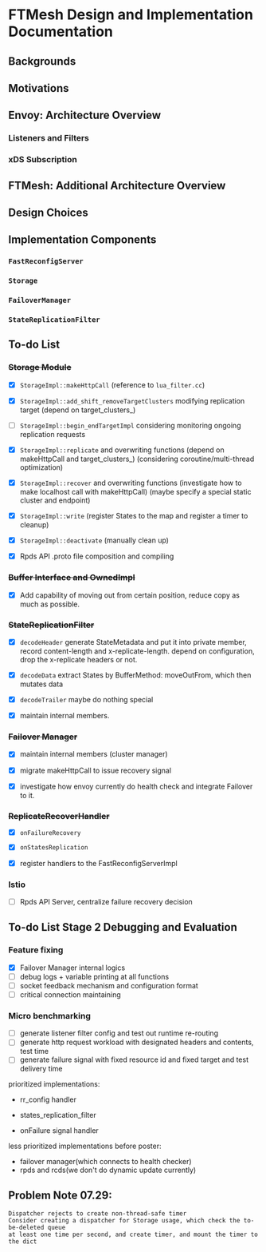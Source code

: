 # FTMesh Design and Implementation Documentation

## Backgrounds


## Motivations


## Envoy: Architecture Overview

### Listeners and Filters


### xDS Subscription


### 


## FTMesh: Additional Architecture Overview


## Design Choices


## Implementation Components

### `FastReconfigServer`


### `Storage`


### `FailoverManager`


### `StateReplicationFilter`


## To-do List

### ~~Storage Module~~

- [x] `StorageImpl::makeHttpCall` (reference to `lua_filter.cc`)

- [x] `StorageImpl::add_shift_removeTargetClusters` modifying replication target (depend on target_clusters_)

- [ ] `StorageImpl::begin_endTargetImpl` considering monitoring ongoing replication requests

- [x] `StorageImpl::replicate` and overwriting functions (depend on makeHttpCall and target_clusters_)
(considering coroutine/multi-thread optimization)

- [x] `StorageImpl::recover` and overwriting functions (investigate how to make localhost call with makeHttpCall)
(maybe specify a special static cluster and endpoint)

- [x] `StorageImpl::write` (register States to the map and register a timer to cleanup)

- [x] `StorageImpl::deactivate` (manually clean up)

- [x] Rpds API .proto file composition and compiling

### ~~Buffer Interface and OwnedImpl~~

- [x] Add capability of moving out from certain position, reduce copy as much as possible.

### ~~StateReplicationFilter~~ 

- [x] `decodeHeader` generate StateMetadata and put it into private member, 
record content-length and x-replicate-length. depend on configuration, drop the x-replicate headers or not.


- [x] `decodeData` extract States by BufferMethod: moveOutFrom, which then mutates data

- [x] `decodeTrailer` maybe do nothing special

- [x] maintain internal members.

### ~~Failover Manager~~

- [x] maintain internal members (cluster manager)

- [x] migrate makeHttpCall to issue recovery signal

- [x] investigate how envoy currently do health check and integrate Failover to it.

### ~~ReplicateRecoverHandler~~

- [x] `onFailureRecovery`

- [x] `onStatesReplication`

- [x] register handlers to the FastReconfigServerImpl

### Istio

- [ ] Rpds API Server, centralize failure recovery decision

## To-do List Stage 2 Debugging and Evaluation

### Feature fixing

- [x] Failover Manager internal logics
- [ ] debug logs + variable printing at all functions
- [ ] socket feedback mechanism and configuration format
- [ ] critical connection maintaining

### Micro benchmarking

- [ ] generate listener filter config and test out runtime re-routing
- [ ] generate http request workload with designated headers and contents, test time
- [ ] generate failure signal with fixed resource id and fixed target and test delivery time

prioritized implementations:

- rr_config handler

- states_replication_filter

- onFailure signal handler

less prioritized implementations before poster:

- failover manager(which connects to health checker)
- rpds and rcds(we don't do dynamic update currently)

## Problem Note 07.29:
    Dispatcher rejects to create non-thread-safe timer
    Consider creating a dispatcher for Storage usage, which check the to-be-deleted queue
    at least one time per second, and create timer, and mount the timer to the dict

